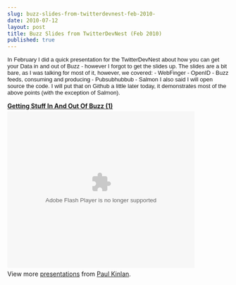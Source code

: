 ```yaml
---
slug: buzz-slides-from-twitterdevnest-feb-2010-
date: 2010-07-12
layout: post
title: Buzz Slides from TwitterDevNest (Feb 2010)
published: true
---
```

<div style=""><span style="font-family: arial; font-size: small;">In February I did a quick presentation for the TwitterDevNest about how you can get your Data in and out of Buzz - however I forgot to get the slides up. The slides are a bit bare, as I was talking for most of it, however, we covered: - WebFinger - OpenID - Buzz feeds, consuming and producing - Pubsubhubbub - Salmon I also said I will open source the code. I will put that on Github a little later today, it demonstrates most of the above points (with the exception of Salmon).</span></div>
<p />
<div style="">
<strong style="display: block; margin: 12px 0 4px;"><a href="http://www.slideshare.net/Kinlan/getting-stuff-in-and-out-of-buzz-1" title="Getting  Stuff In And Out Of  Buzz (1)">Getting  Stuff In And Out Of  Buzz (1)</a></strong>
<object height="355" width="425">
<param name="movie" value="http://static.slidesharecdn.com/swf/ssplayer2.swf?doc=gettingstuffinandoutofbuzz1-100407054740-phpapp02&amp;stripped_title=getting-stuff-in-and-out-of-buzz-1" />
<param name="allowFullScreen" value="true" />
<param name="allowScriptAccess" value="always" />
<embed src="http://static.slidesharecdn.com/swf/ssplayer2.swf?doc=gettingstuffinandoutofbuzz1-100407054740-phpapp02&amp;stripped_title=getting-stuff-in-and-out-of-buzz-1" type="application/x-shockwave-flash" height="355" width="425"></embed>
</object>
</div>
<div style="">
<div style="padding: 5px 0 12px;">View more <a href="http://www.slideshare.net/">presentations</a> from <a href="http://www.slideshare.net/Kinlan">Paul Kinlan</a>.</div>
</div>

